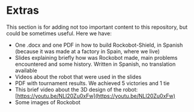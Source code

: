 # Extras
This section is for adding not too important content to this repository, but could be sometimes useful. Here we have:
- One .docx and one PDF in how to build Rockobot-Shield, in Spanish (because it was made at a factory in Spain, where we live)
- Slides explaining briefly how was Rockobot made, main problems encountered and some history. Written in Spanish, no translation available
- Videos about the robot that were used in the slides
- PDF with tournament results. We achieved 5 victories and 1 tie
- This brief video about the 3D design of the robot: [https://youtu.be/NLl20Zu0xFw](https://youtu.be/NLl20Zu0xFw)
- Some images of Rockobot
